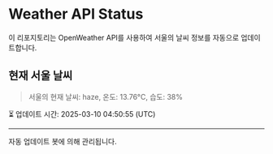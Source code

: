 
# Weather API Status

이 리포지토리는 OpenWeather API를 사용하여 서울의 날씨 정보를 자동으로 업데이트합니다.

## 현재 서울 날씨
> 서울의 현재 날씨: haze, 온도: 13.76°C, 습도: 38%

⏳ 업데이트 시간: 2025-03-10 04:50:55 (UTC)

---
자동 업데이트 봇에 의해 관리됩니다.
